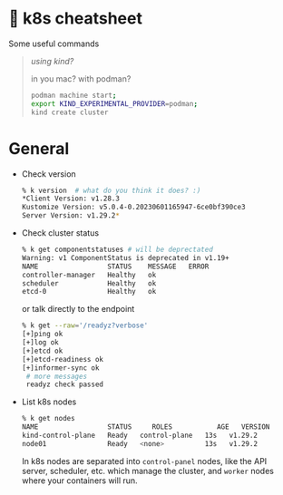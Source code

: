 # 📝 k8s cheatsheet

Some useful commands

> *using kind?*
> 
> in you mac? with podman? 
>  
> ```bash
> podman machine start;
> export KIND_EXPERIMENTAL_PROVIDER=podman;
> kind create cluster
> ```

# General

- Check version
    
    ```bash
    % k version  # what do you think it does? :)
    *Client Version: v1.28.3
    Kustomize Version: v5.0.4-0.20230601165947-6ce0bf390ce3
    Server Version: v1.29.2*
    ```
    
- Check cluster status
    
    ```bash
    % k get componentstatuses # will be deprectated 
    Warning: v1 ComponentStatus is deprecated in v1.19+
    NAME                 STATUS    MESSAGE   ERROR
    controller-manager   Healthy   ok        
    scheduler            Healthy   ok        
    etcd-0               Healthy   ok  
    ```
    
    or talk directly to the endpoint
    
    ```bash
    % k get --raw='/readyz?verbose' 
    [+]ping ok
    [+]log ok
    [+]etcd ok
    [+]etcd-readiness ok
    [+]informer-sync ok
     # more messages 
     readyz check passed
    ```
    
- List k8s nodes
    
    ```bash
    % k get nodes
    NAME                 STATUS     ROLES           AGE   VERSION
    kind-control-plane   Ready   control-plane   13s   v1.29.2
    node01               Ready   <none>          13s   v1.29.2
    ```
    
    In k8s nodes are separated into `control-panel` nodes, like the API server,
    scheduler, etc. which manage the cluster, and `worker` nodes where your
    containers will run.

